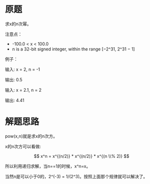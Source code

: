 # 原题
求x的n次幂。

注意点：

  - -100.0 < x < 100.0
  - n is a 32-bit signed integer, within the range [−2^31, 2^31 − 1]

例子：

输入: x = 2, n = -1

输出: 0.5

输入: x = 2.1, n = 2

输出: 4.41

# 解题思路
pow(x,n)就是求x的n次方。

x的n次方可以看做:

$$ x^n = x^{(n/2)} * x^{(n/2)} * x^{(n \\% 2)} $$

所以利用递归求解，当n==1的时候，x^n=x。

当然n是可以小于0的，2^(-3) = 1/(2^3)。按照上面那个规律就可以解决了。
